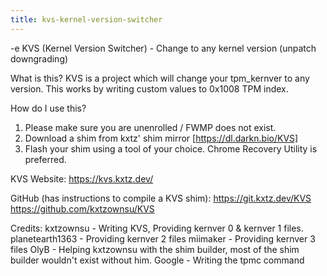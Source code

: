 ```yaml
---
title: kvs-kernel-version-switcher
---
```


-e 
KVS (Kernel Version Switcher) - Change to any kernel version (unpatch downgrading)

What is this?
KVS is a project which will change your tpm_kernver to any version. This works by writing custom values to 0x1008 TPM index.

How do I use this?
1) Please make sure you are unenrolled / FWMP does not exist.
2) Download a shim from kxtz' shim mirror [https://dl.darkn.bio/KVS]
3) Flash your shim using a tool of your choice. Chrome Recovery Utility is preferred.

KVS Website:
https://kvs.kxtz.dev/

GitHub (has instructions to compile a KVS shim):
https://git.kxtz.dev/KVS
https://github.com/kxtzownsu/KVS

Credits:
kxtzownsu - Writing KVS, Providing kernver 0 & kernver 1 files.
planetearth1363 - Providing kernver 2 files
miimaker - Providing kernver 3 files
OlyB - Helping kxtzownsu with the shim builder, most of the shim builder wouldn't exist without him.
Google - Writing the tpmc command
